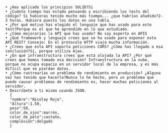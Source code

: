     • ¿Has aplicado los principios SOLID?Si
    • ¿Cuánto tiempo has estado pensando y escribiendo los tests del código? Si hubieras tenido mucho más tiempo... ¿que habrías añadido?2-3 horas. Hubiera puesto los datos en una tabla.
    • ¿Por qué motivo has elegido el lenguaje que has usado para este test?Porque es el que he aprendido en lo que estudiado.
    • ¿Cómo mejorarías la API que has usado? No soy experto en APIS
    • ¿Qué framework y lenguaje crees que se ha usado para exponer esta API REST? Consejo: En el protocolo HTTP viaja mucha información.
    • ¿Crees que esta API soporta peticiones CORS? ¿Cómo has llegado a esa conclusión?Sí, porque utiliza Ajax.
    • ¿En qué infraestructura crees que está alojada la API? ¿Por qué crees que hemos tomado esa decisión? Infraestructura en la nube, porque no ocupa espacio en un servidor local de la empresa, y es más difícil que se pierdan datos.
    • ¿Cómo rastrearías un problema de rendimiento en producción? ¿Alguna vez has tenido que hacerlo?Nunca lo he hecho, pero un problema que puede causar problemas de rendimiento es, hacer muchas peticiones al servidor.
    • Descríbete a ti mismo usando JSON.
      {
      "nombre":"Nicolay Rojo",
      "Altura":1.50,
      peso":50,
      color_de_ojos":marrón,
      color_de_pelo":castaño,
      complexión":delgado
      }
      
